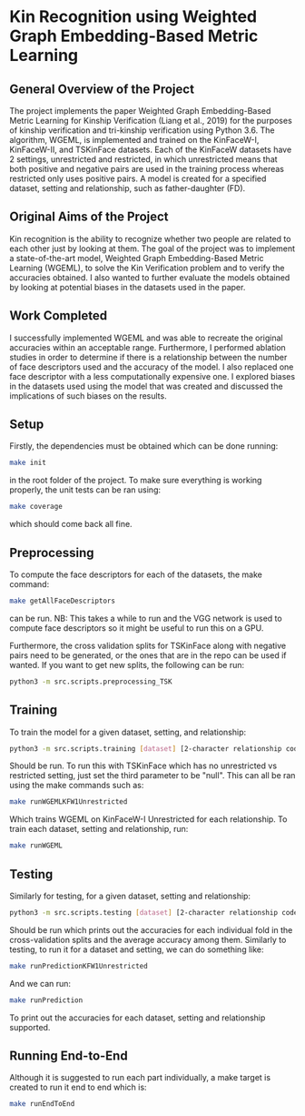 # Kin Recognition using Weighted Graph Embedding-Based Metric Learning


## General Overview of the Project

The project implements the paper Weighted Graph Embedding-Based Metric Learning for Kinship Verification (Liang et al., 2019) for the purposes of kinship verification and tri-kinship verification using Python 3.6. The algorithm, WGEML, is implemented and trained on the KinFaceW-I, KinFaceW-II, and TSKinFace datasets. Each of the KinFaceW datasets have 2 settings, unrestricted and restricted, in which unrestricted means that both positive and negative pairs are used in the training process whereas restricted only uses positive pairs. A model is created for a specified dataset, setting and relationship, such as father-daughter (FD). 

## Original Aims of the Project
Kin recognition is the ability to recognize whether two people are related to each other just by looking at them. The goal of the project was to implement a state-of-the-art model, Weighted Graph Embedding-Based Metric Learning (WGEML), to solve the Kin Verification problem and to verify the accuracies obtained. I also wanted to further evaluate the models obtained by looking at potential biases in the datasets used in the paper.

## Work Completed
I successfully implemented WGEML and was able to recreate the original accuracies within an acceptable range. Furthermore, I performed ablation studies in order to determine if there is a relationship between the number of face descriptors used and the accuracy of the model. I also replaced one face descriptor with a less computationally expensive one. I explored biases in the datasets used using the model that was created and discussed the implications of such biases on the results. 

## Setup

Firstly, the dependencies must be obtained which can be done running:

```bash
make init
```

in the root folder of the project. To make sure everything is working properly, the unit tests can be ran using:

```bash
make coverage
```

which should come back all fine. 

## Preprocessing

To compute the face descriptors for each of the datasets, the make command:

```bash
make getAllFaceDescriptors
```

can be run. NB: This takes a while to run and the VGG network is used to compute face descriptors so it might be useful to run this on a GPU. 

Furthermore, the cross validation splits for TSKinFace along with negative pairs need to be generated, or the ones that are in the repo can be used if wanted. If you want to get new splits, the following can be run:

```bash
python3 -m src.scripts.preprocessing_TSK
```

## Training

To train the model for a given dataset, setting, and relationship:

```bash
python3 -m src.scripts.training [dataset] [2-character relationship code] [restricted/unrestricted]
```

Should be run. To run this with TSKinFace which has no unrestricted vs restricted setting, just set the third parameter to be "null". This can all be ran using the make commands such as:

```bash
make runWGEMLKFW1Unrestricted
```

Which trains WGEML on KinFaceW-I Unrestricted for each relationship. To train each dataset, setting and relationship, run:

```bash
make runWGEML
```

## Testing

Similarly for testing, for a given dataset, setting and relationship:

```bash
python3 -m src.scripts.testing [dataset] [2-character relationship code] [restricted/unrestricted]
```

Should be run which prints out the accuracies for each individual fold in the cross-validation splits and the average accuracy among them. Similarly to testing, to run it for a dataset and setting, we can do something like:

```bash
make runPredictionKFW1Unrestricted
```

And we can run:

```bash
make runPrediction
```

To print out the accuracies for each dataset, setting and relationship supported. 

## Running End-to-End

Although it is suggested to run each part individually, a make target is created to run it end to end which is:

```bash
make runEndToEnd
```

